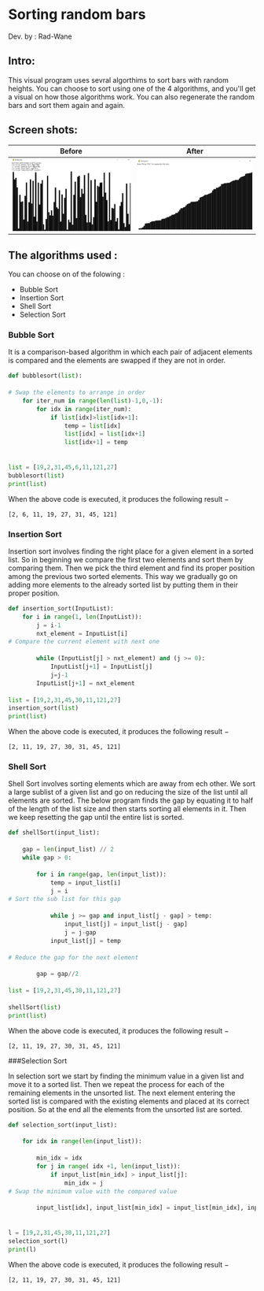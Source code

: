 # Sorting random bars

Dev. by : Rad-Wane  


## Intro:

This visual program uses sevral algorthims to sort bars with random heights. You can choose to sort using one of the 4 algorithms, and you'll get a visual on how those algorithms work. You can also regenerate the random bars and sort them again and again.   

## Screen shots:

Before                     | After
:-------------------------:|:-------------------------:
 ![](before.PNG)           |  ![](after.PNG)

## The algorithms used : 
You can choose on of the folowing :
* Bubble Sort
* Insertion Sort
* Shell Sort
* Selection Sort

### Bubble Sort

It is a comparison-based algorithm in which each pair of adjacent elements is compared and the elements are swapped if they are not in order.
```python
def bubblesort(list):

# Swap the elements to arrange in order
    for iter_num in range(len(list)-1,0,-1):
        for idx in range(iter_num):
            if list[idx]>list[idx+1]:
                temp = list[idx]
                list[idx] = list[idx+1]
                list[idx+1] = temp


list = [19,2,31,45,6,11,121,27]
bubblesort(list)
print(list)
```
When the above code is executed, it produces the following result −
```
[2, 6, 11, 19, 27, 31, 45, 121]
```

### Insertion Sort

Insertion sort involves finding the right place for a given element in a sorted list. So in beginning we compare the first two elements and sort them by comparing them. Then we pick the third element and find its proper position among the previous two sorted elements. This way we gradually go on adding more elements to the already sorted list by putting them in their proper position.
```python
def insertion_sort(InputList):
    for i in range(1, len(InputList)):
        j = i-1
        nxt_element = InputList[i]
# Compare the current element with next one
        
        while (InputList[j] > nxt_element) and (j >= 0):
            InputList[j+1] = InputList[j]
            j=j-1
        InputList[j+1] = nxt_element

list = [19,2,31,45,30,11,121,27]
insertion_sort(list)
print(list)
```
When the above code is executed, it produces the following result −
```
[2, 11, 19, 27, 30, 31, 45, 121]
```

### Shell Sort

Shell Sort involves sorting elements which are away from ech other. We sort a large sublist of a given list and go on reducing the size of the list until all elements are sorted. The below program finds the gap by equating it to half of the length of the list size and then starts sorting all elements in it. Then we keep resetting the gap until the entire list is sorted.
```python
def shellSort(input_list):
    
    gap = len(input_list) // 2
    while gap > 0:

        for i in range(gap, len(input_list)):
            temp = input_list[i]
            j = i
# Sort the sub list for this gap

            while j >= gap and input_list[j - gap] > temp:
                input_list[j] = input_list[j - gap]
                j = j-gap
            input_list[j] = temp

# Reduce the gap for the next element

        gap = gap//2

list = [19,2,31,45,30,11,121,27]

shellSort(list)
print(list)
```
When the above code is executed, it produces the following result −
```
[2, 11, 19, 27, 30, 31, 45, 121]
```

###Selection Sort

In selection sort we start by finding the minimum value in a given list and move it to a sorted list. Then we repeat the process for each of the remaining elements in the unsorted list. The next element entering the sorted list is compared with the existing elements and placed at its correct position. So at the end all the elements from the unsorted list are sorted.
```python
def selection_sort(input_list):

    for idx in range(len(input_list)):

        min_idx = idx
        for j in range( idx +1, len(input_list)):
            if input_list[min_idx] > input_list[j]:
                min_idx = j
# Swap the minimum value with the compared value

        input_list[idx], input_list[min_idx] = input_list[min_idx], input_list[idx]


l = [19,2,31,45,30,11,121,27]
selection_sort(l)
print(l)
```
When the above code is executed, it produces the following result −
```
[2, 11, 19, 27, 30, 31, 45, 121]
```
